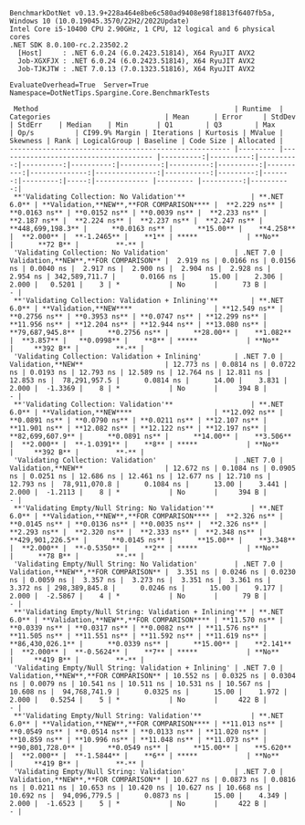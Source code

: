 
    BenchmarkDotNet v0.13.9+228a464e8be6c580ad9408e98f18813f6407fb5a, Windows 10 (10.0.19045.3570/22H2/2022Update)
    Intel Core i5-10400 CPU 2.90GHz, 1 CPU, 12 logical and 6 physical cores
    .NET SDK 8.0.100-rc.2.23502.2
      [Host]     : .NET 6.0.24 (6.0.2423.51814), X64 RyuJIT AVX2
      Job-XGXFJX : .NET 6.0.24 (6.0.2423.51814), X64 RyuJIT AVX2
      Job-TJKJTW : .NET 7.0.13 (7.0.1323.51816), X64 RyuJIT AVX2

    EvaluateOverhead=True  Server=True  Namespace=DotNetTips.Spargine.Core.BenchmarkTests  

     Method                                                | Runtime  | Categories                            | Mean      | Error     | StdDev    | StdErr    | Median    | Min       | Q1        | Q3        | Max       | Op/s          | CI99.9% Margin | Iterations | Kurtosis | MValue | Skewness | Rank | LogicalGroup | Baseline | Code Size | Allocated |
    ------------------------------------------------------ |--------- |-------------------------------------- |----------:|----------:|----------:|----------:|----------:|----------:|----------:|----------:|----------:|--------------:|---------------:|-----------:|---------:|-------:|---------:|-----:|------------- |--------- |----------:|----------:|
     **'Validating Collection: No Validation'**                | **.NET 6.0** | **Validation,**NEW**,**FOR COMPARISON**** |  **2.229 ns** | **0.0163 ns** | **0.0152 ns** | **0.0039 ns** |  **2.233 ns** |  **2.187 ns** |  **2.224 ns** |  **2.237 ns** |  **2.247 ns** | **448,699,198.3** |      **0.0163 ns** |      **15.00** |    **4.258** |  **2.000** |  **-1.2465** |    **1** | *****            | **No**       |      **72 B** |         **-** |
     'Validating Collection: No Validation'                | .NET 7.0 | Validation,**NEW**,**FOR COMPARISON** |  2.919 ns | 0.0166 ns | 0.0156 ns | 0.0040 ns |  2.917 ns |  2.900 ns |  2.904 ns |  2.928 ns |  2.954 ns | 342,589,711.7 |      0.0166 ns |      15.00 |    2.306 |  2.000 |   0.5201 |    3 | *            | No       |      73 B |         - |
     **'Validating Collection: Validation + Inlining'**        | **.NET 6.0** | **Validation,**NEW****                    | **12.549 ns** | **0.2756 ns** | **0.3953 ns** | **0.0747 ns** | **12.299 ns** | **11.956 ns** | **12.204 ns** | **12.944 ns** | **13.080 ns** |  **79,687,945.8** |      **0.2756 ns** |      **28.00** |    **1.082** |  **3.857** |   **0.0998** |    **8** | *****            | **No**       |     **392 B** |         **-** |
     'Validating Collection: Validation + Inlining'        | .NET 7.0 | Validation,**NEW**                    | 12.773 ns | 0.0814 ns | 0.0722 ns | 0.0193 ns | 12.793 ns | 12.589 ns | 12.764 ns | 12.811 ns | 12.853 ns |  78,291,957.5 |      0.0814 ns |      14.00 |    3.831 |  2.000 |  -1.3369 |    8 | *            | No       |     394 B |         - |
     **'Validating Collection: Validation'**                   | **.NET 6.0** | **Validation,**NEW****                    | **12.092 ns** | **0.0891 ns** | **0.0790 ns** | **0.0211 ns** | **12.107 ns** | **11.901 ns** | **12.082 ns** | **12.122 ns** | **12.197 ns** |  **82,699,607.9** |      **0.0891 ns** |      **14.00** |    **3.506** |  **2.000** |  **-1.0391** |    **8** | *****            | **No**       |     **392 B** |         **-** |
     'Validating Collection: Validation'                   | .NET 7.0 | Validation,**NEW**                    | 12.672 ns | 0.1084 ns | 0.0905 ns | 0.0251 ns | 12.686 ns | 12.461 ns | 12.677 ns | 12.710 ns | 12.793 ns |  78,911,070.8 |      0.1084 ns |      13.00 |    3.441 |  2.000 |  -1.2113 |    8 | *            | No       |     394 B |         - |
     **'Validating Empty/Null String: No Validation'**         | **.NET 6.0** | **Validation,**NEW**,**FOR COMPARISON**** |  **2.326 ns** | **0.0145 ns** | **0.0136 ns** | **0.0035 ns** |  **2.326 ns** |  **2.293 ns** |  **2.320 ns** |  **2.333 ns** |  **2.348 ns** | **429,901,226.5** |      **0.0145 ns** |      **15.00** |    **3.348** |  **2.000** |  **-0.5350** |    **2** | *****            | **No**       |      **78 B** |         **-** |
     'Validating Empty/Null String: No Validation'         | .NET 7.0 | Validation,**NEW**,**FOR COMPARISON** |  3.351 ns | 0.0246 ns | 0.0230 ns | 0.0059 ns |  3.357 ns |  3.273 ns |  3.351 ns |  3.361 ns |  3.372 ns | 298,389,845.8 |      0.0246 ns |      15.00 |    9.177 |  2.000 |  -2.5867 |    4 | *            | No       |      79 B |         - |
     **'Validating Empty/Null String: Validation + Inlining'** | **.NET 6.0** | **Validation,**NEW**,**FOR COMPARISON**** | **11.570 ns** | **0.0339 ns** | **0.0317 ns** | **0.0082 ns** | **11.576 ns** | **11.505 ns** | **11.551 ns** | **11.592 ns** | **11.619 ns** |  **86,430,026.1** |      **0.0339 ns** |      **15.00** |    **2.141** |  **2.000** |  **-0.5624** |    **7** | *****            | **No**       |     **419 B** |         **-** |
     'Validating Empty/Null String: Validation + Inlining' | .NET 7.0 | Validation,**NEW**,**FOR COMPARISON** | 10.552 ns | 0.0325 ns | 0.0304 ns | 0.0079 ns | 10.541 ns | 10.511 ns | 10.531 ns | 10.567 ns | 10.608 ns |  94,768,741.9 |      0.0325 ns |      15.00 |    1.972 |  2.000 |   0.5254 |    5 | *            | No       |     422 B |         - |
     **'Validating Empty/Null String: Validation'**            | **.NET 6.0** | **Validation,**NEW**,**FOR COMPARISON**** | **11.013 ns** | **0.0549 ns** | **0.0514 ns** | **0.0133 ns** | **11.020 ns** | **10.859 ns** | **10.996 ns** | **11.048 ns** | **11.073 ns** |  **90,801,728.0** |      **0.0549 ns** |      **15.00** |    **5.620** |  **2.000** |  **-1.5844** |    **6** | *****            | **No**       |     **419 B** |         **-** |
     'Validating Empty/Null String: Validation'            | .NET 7.0 | Validation,**NEW**,**FOR COMPARISON** | 10.627 ns | 0.0873 ns | 0.0816 ns | 0.0211 ns | 10.653 ns | 10.420 ns | 10.627 ns | 10.668 ns | 10.692 ns |  94,096,779.5 |      0.0873 ns |      15.00 |    4.349 |  2.000 |  -1.6523 |    5 | *            | No       |     422 B |         - |
